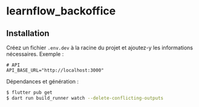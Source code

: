 # learnflow_backoffice

## Installation
Créez un fichier `.env.dev` à la racine du projet et ajoutez-y les informations nécessaires. Exemple :

```
# API
API_BASE_URL="http://localhost:3000"
```

Dépendances et génération :
```bash
$ flutter pub get
$ dart run build_runner watch --delete-conflicting-outputs
```
